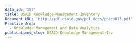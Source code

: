 ```yaml
---
data_id: '157'
title: USAID Knowledge Management Inventory
Document URL: 'http://pdf.usaid.gov/pdf_docs/pnacu613.pdf'
Practice Area:
  - Knowledge Management and Data Analytics
publications_slug: USAID-Knowledge-Management-Inv
---
```

